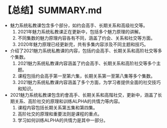 # 【总结】SUMMARY.md

-   魅力系统私教课包含多个部分，如约会高手、长期关系和高级社交等。
    1.  2021年魅力系统私教课正在更新中，包括多个魅力原理的讲解。
    2.  不同集数的魅力原理内容各有不同，涵盖了约会、关系和社交等方面。
    3.  2020年魅力原理已经更新完，共有多集内容涉及不同主题和技巧。
-   介绍了2021魅力系统私教课的内容，包括约会高手、长期关系和高阶社交等多个集数。
    1.  2021魅力系统私教课内容涵盖了约会高手、长期关系和高阶社交等多个主题。
    2.  课程包括约会高手第一至第六集，长期关系第一至第八集等多个集数。
    3.  2021魅力系统私教课内容涵盖了多个方面，为学习者提供全面的社交技巧和知识。
-   2021魅力系统私教课包含約會高手、长期关系和高階社交，更新中，涵盖了长期关系、高阶社交的原理和训练ALPHA的共情力等内容。
    1.  课程内容包括长期关系第五集和第四集。
    2.  高阶社交的原理和重要法则是课程的重点。
    3.  学习如何训练ALPHA的共情力是其中一部分。
